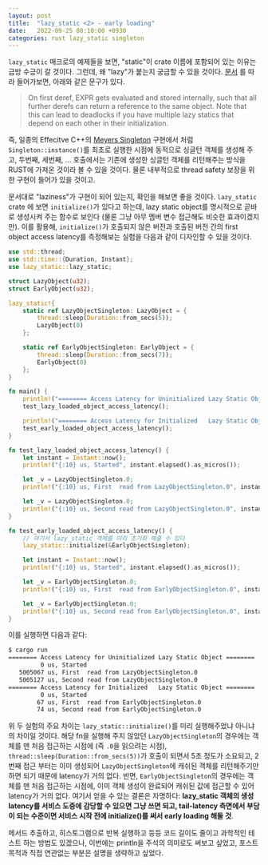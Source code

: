 ```yaml
---
layout: post
title:  "lazy_static <2> - early loading"
date:   2022-09-25 08:10:00 +0930
categories: rust lazy_static singleton
---
```


`lazy_static` 매크로의 예제들을 보면, "static"이 crate 이름에 포함되어 있는 이유는 금방
수긍이 갈 것이다. 그런데, 왜 "lazy"가 붙는지 궁금할 수 있을 것이다. [문서](https://docs.rs/lazy_static/latest/lazy_static/) 를 따라 들어가보면, 
아래와 같은 문구가 있다.

> On first deref, EXPR gets evaluated and stored internally, 
> such that all further derefs can return a reference to the same object. 
> Note that this can lead to deadlocks if you have multiple lazy statics 
> that depend on each other in their initialization.


즉, 일종의 Effecitve C++의 [Meyers Singleton](https://www.aristeia.com/Papers/DDJ_Jul_Aug_2004_revised.pdf)
구현에서 처럼 `Singleton::instance()`를 최초로 실행한 시점에 동적으로 싱글턴 객체를 생성해 주고, 
두번째, 세번째, ... 호출에서는 기존에 생성한 싱글턴 객체를 리턴해주는 방식을 RUST에 가져온 것이라
볼 수 있을 것이다. 물론 내부적으로 thread safety 보장을 위한 구현이 들어가 있을 것이고.

문서대로 "laziness"가 구현이 되어 있는지, 확인을 해보면 좋을 것이다. 
`lazy_static` crate 에 보면 `initialize()`가 있다고 하는데, lazy static object를 
명시적으로 곧바로 생성시켜 주는 함수로 보인다 (물론 그냥 아무 멤버 변수 접근해도 비슷한 효과이겠지만). 
이를 활용해, `initialize()`가 호출되지 않은 버전과 호출된 버전 간의 first object access latency를
측정해보는 실험을 다음과 같이 디자인할 수 있을 것이다.


```rust
use std::thread;
use std::time::{Duration, Instant};
use lazy_static::lazy_static;

struct LazyObject(u32);
struct EarlyObject(u32);

lazy_static!{
    static ref LazyObjectSingleton: LazyObject = {
        thread::sleep(Duration::from_secs(5));
        LazyObject(0)
    };

    static ref EarlyObjectSingleton: EarlyObject = {
        thread::sleep(Duration::from_secs(7));
        EarlyObject(0)
    };
}

fn main() {
    println!("======== Access Latency for Uninitialized Lazy Static Object ========");
    test_lazy_loaded_object_access_latency();

    println!("======== Access Latency for Initialized   Lazy Static Object ========");
    test_early_loaded_object_access_latency();
}

fn test_lazy_loaded_object_access_latency() {
    let instant = Instant::now();
    println!("{:10} us, Started", instant.elapsed().as_micros());

    let _v = LazyObjectSingleton.0;
    println!("{:10} us, First  read from LazyObjectSingleton.0", instant.elapsed().as_micros());

    let _v = LazyObjectSingleton.0;
    println!("{:10} us, Second read from LazyObjectSingleton.0", instant.elapsed().as_micros());
}

fn test_early_loaded_object_access_latency() {
    // 여기서 lazy_static 객체를 미리 초기화 해줄 수 있다
    lazy_static::initialize(&EarlyObjectSingleton);

    let instant = Instant::now();
    println!("{:10} us, Started", instant.elapsed().as_micros());

    let _v = EarlyObjectSingleton.0;
    println!("{:10} us, First  read from EarlyObjectSingleton.0", instant.elapsed().as_micros());

    let _v = EarlyObjectSingleton.0;
    println!("{:10} us, Second read from EarlyObjectSingleton.0", instant.elapsed().as_micros());
}
```

이를 실행하면 다음과 같다:
```bash
$ cargo run
======== Access Latency for Uninitialized Lazy Static Object ========
         0 us, Started
   5005067 us, First  read from LazyObjectSingleton.0
   5005127 us, Second read from LazyObjectSingleton.0
======== Access Latency for Initialized   Lazy Static Object ========
         0 us, Started
        67 us, First  read from EarlyObjectSingleton.0
        74 us, Second read from EarlyObjectSingleton.0
```

위 두 실험의 주요 차이는 `lazy_static::initialize()`를 미리 실행해주었냐 아니냐의 차이일 것이다.
해당 fn을 실행해 주지 않았던 `LazyObjectSingleton`의 경우에는 객체를 맨 처음 접근하는 시점에
(즉 `.0`을 읽으려는 시점), `thread::sleep(Duration::from_secs(5))`가 호출이 되면서
5초 정도가 소요되고, 2번째 접근 부터는 이미 생성되어 `LazyObjectSingleton`에 캐쉬된 객체를
리턴해주기만 하면 되기 때문에 latency가 거의 없다. 반면, `EarlyObjectSingleton`의 경우에는
객체를 맨 처음 접근하는 시점에, 이미 객체 생성이 완료되어 캐쉬된 값에 접근할 수 있어
latency가 거의 없다. 여기서 얻을 수 있는 결론은 자명하다: **lazy_static 객체의 생성  
latency를 서비스 도중에 감당할 수 있으면 그냥 쓰면 되고, tail-latency 측면에서 
부담이 되는 수준이면 서비스 시작 전에 initialize()를 써서 early loading 해둘 것**.

메서드 추출하고, 히스토그램으로 반복 실행하고 등등 코드 길이도 줄이고 과학적인 테스트 하는 방법도 
있겠으나, 이번에는 println을 주석의 의미로도 써보고 싶었고, 포스트 목적과 직접 연관없는 부분은
설명을 생략하고 싶었다.